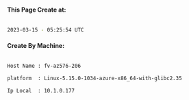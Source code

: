 
   
#### This Page Create at:

```bash

2023-03-15 - 05:25:54 UTC

```

#### Create By Machine:

```bash

Host Name : fv-az576-206

platform  : Linux-5.15.0-1034-azure-x86_64-with-glibc2.35

Ip Local  : 10.1.0.177

```

